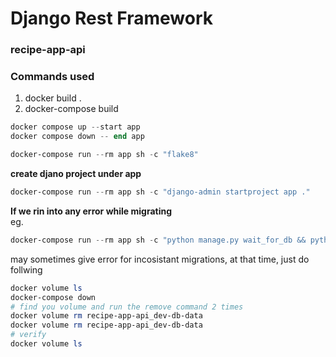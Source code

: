 # Django Rest Framework
### recipe-app-api

<h3>Commands used</h3>
<ol>
<li>docker build .</li>
<li>docker-compose build</li>
</ol>

```powershell
docker compose up --start app
docker compose down -- end app
```

```powershell
docker-compose run --rm app sh -c "flake8"
```

**create djano project under app**
```powershell
docker-compose run --rm app sh -c "django-admin startproject app ."
```

**If we rin into any error while migrating**\
eg.
```powershell
docker-compose run --rm app sh -c "python manage.py wait_for_db && python manage.py migrate
```
may sometimes give error for incosistant migrations, at that time, just do follwing
```powershell
docker volume ls
docker-compose down
# find you volume and run the remove command 2 times
docker volume rm recipe-app-api_dev-db-data
docker volume rm recipe-app-api_dev-db-data
# verify
docker volume ls
```

